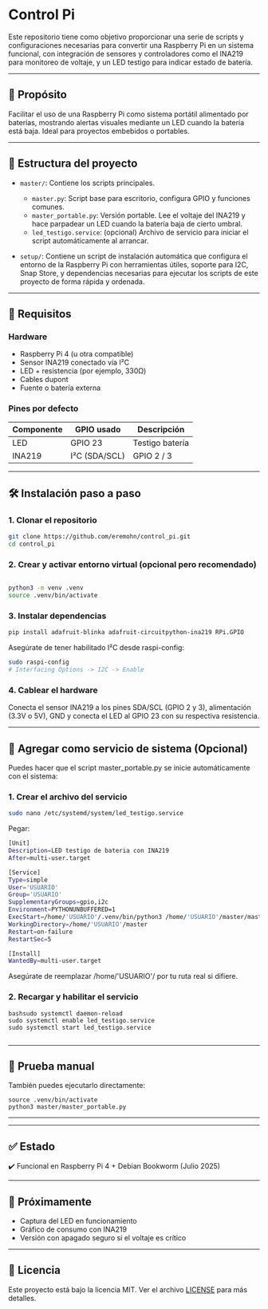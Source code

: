 # Control Pi

Este repositorio tiene como objetivo proporcionar una serie de scripts y configuraciones necesarias para convertir una Raspberry Pi en un sistema funcional, con integración de sensores y controladores como el INA219 para monitoreo de voltaje, y un LED testigo para indicar estado de batería.

---

## 🧠 Propósito

Facilitar el uso de una Raspberry Pi como sistema portátil alimentado por baterías, mostrando alertas visuales mediante un LED cuando la batería está baja. Ideal para proyectos embebidos o portables.

---

## 📁 Estructura del proyecto

- `master/`: Contiene los scripts principales.
  - `master.py`: Script base para escritorio, configura GPIO y funciones comunes.
  - `master_portable.py`: Versión portable. Lee el voltaje del INA219 y hace parpadear un LED cuando la batería baja de cierto umbral.
  - `led_testigo.service`: (opcional) Archivo de servicio para iniciar el script automáticamente al arrancar.

- `setup/`: Contiene un script de instalación automática que configura el entorno de la Raspberry Pi con herramientas útiles, soporte para I2C, Snap Store, y dependencias necesarias para ejecutar los scripts de este proyecto de forma rápida y ordenada.

---

## 🧰 Requisitos

### Hardware

- Raspberry Pi 4 (u otra compatible)
- Sensor INA219 conectado vía I²C
- LED + resistencia (por ejemplo, 330Ω)
- Cables dupont
- Fuente o batería externa

### Pines por defecto

| Componente | GPIO usado    | Descripción     |
|------------|---------------|-----------------|
| LED        | GPIO 23       | Testigo batería |
| INA219     | I²C (SDA/SCL) | GPIO 2 / 3      |

---

## 🛠️ Instalación paso a paso

### 1. Clonar el repositorio

```bash
git clone https://github.com/eremohn/control_pi.git
cd control_pi

```
### 2. Crear y activar entorno virtual (opcional pero recomendado)

```bash

python3 -m venv .venv
source .venv/bin/activate
```

### 3. Instalar dependencias

```bash
pip install adafruit-blinka adafruit-circuitpython-ina219 RPi.GPIO

```

Asegúrate de tener habilitado I²C desde raspi-config:

```bash
sudo raspi-config
# Interfacing Options -> I2C -> Enable

```
### 4. Cablear el hardware
Conecta el sensor INA219 a los pines SDA/SCL (GPIO 2 y 3), alimentación (3.3V o 5V), GND y conecta el LED al GPIO 23 con su respectiva resistencia.

---

## 📁 Agregar como servicio de sistema (Opcional)
Puedes hacer que el script master_portable.py se inicie automáticamente con el sistema:

### 1. Crear el archivo del servicio

```bash
sudo nano /etc/systemd/system/led_testigo.service

```
Pegar:

```bash
[Unit]
Description=LED testigo de bateria con INA219
After=multi-user.target

[Service]
Type=simple
User='USUARIO'
Group='USUARIO'
SupplementaryGroups=gpio,i2c
Environment=PYTHONUNBUFFERED=1
ExecStart=/home/'USUARIO'/.venv/bin/python3 /home/'USUARIO'/master/master_portable.py
WorkingDirectory=/home/'USUARIO'/master
Restart=on-failure
RestartSec=5

[Install]
WantedBy=multi-user.target

```
Asegúrate de reemplazar /home/'USUARIO'/ por tu ruta real si difiere.

### 2. Recargar y habilitar el servicio

```
bashsudo systemctl daemon-reload
sudo systemctl enable led_testigo.service
sudo systemctl start led_testigo.service


```
---

## 📁 Prueba manual

También puedes ejecutarlo directamente:


```
source .venv/bin/activate
python3 master/master_portable.py

```
---

---

## ✅ Estado

✔️ Funcional en Raspberry Pi 4 + Debian Bookworm (Julio 2025)

---

## 📁 Próximamente

- Captura del LED en funcionamiento  
- Gráfico de consumo con INA219  
- Versión con apagado seguro si el voltaje es crítico  

---

## 📁 Licencia

Este proyecto está bajo la licencia MIT. Ver el archivo [LICENSE](LICENSE) para más detalles.

  
